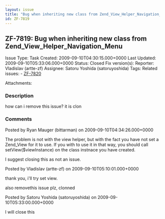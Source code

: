 ```yaml
---
layout: issue
title: "Bug when inheriting new class from Zend_View_Helper_Navigation_Menu"
id: ZF-7819
---
```


ZF-7819: Bug when inheriting new class from Zend\_View\_Helper\_Navigation\_Menu
--------------------------------------------------------------------------------

 Issue Type: Task Created: 2009-09-10T04:30:15.000+0000 Last Updated: 2009-09-10T05:33:06.000+0000 Status: Closed Fix version(s): 
 Reporter:  Vladislav (artte-zf)  Assignee:  Satoru Yoshida (satoruyoshida)  Tags: 
 Related issues: - [ZF-7820](/issues/browse/ZF-7820)
 
 Attachments: 
### Description

how can i remove this issue? it is clon

 

 

### Comments

Posted by Ryan Mauger (bittarman) on 2009-09-10T04:34:26.000+0000

The problem is not with the view helper, but with the fact you have not set a Zend\_View for it to use. If you with to use it in that way, you should call setView($viewInstance) on the class instnace you have created.

I suggest closing this as not an issue.

 

 

Posted by Vladislav (artte-zf) on 2009-09-10T05:10:01.000+0000

thank you, i'll try set view.

also removethis issue plz, clonned

 

 

Posted by Satoru Yoshida (satoruyoshida) on 2009-09-10T05:33:00.000+0000

I will close this

 

 